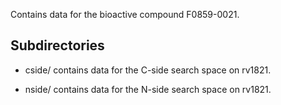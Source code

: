 Contains data for the bioactive compound F0859-0021.

## Subdirectories

- cside/ contains data for the C-side search space on rv1821.

- nside/ contains data for the N-side search space on rv1821.

